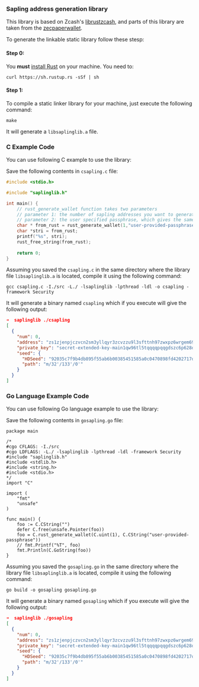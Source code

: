 
### Sapling address generation library

This library is based on Zcash's [librustzcash](https://github.com/zcash/librustzcash), and parts of this library are taken from the [zecpaperwallet](https://github.com/adityapk00/zecpaperwallet).

To generate the linkable static library follow these stesp:

#### Step 0:

You **must** [install Rust](https://www.rust-lang.org/tools/install) on your machine. You need to:

```shell
curl https://sh.rustup.rs -sSf | sh
```

#### Step 1:

To compile a static linker library for your machine, just execute the following command:

```shell
make
```

It will generate a `libsaplinglib.a` file.


### C Example Code

You can use following C example to use the library:

Save the following contents in `csapling.c` file:

```C
#include <stdio.h>

#include "saplinglib.h"

int main() {
	// rust_generate_wallet function takes two parameters
	// parameter 1: the number of sapling addresses you want to generate
	// parameter 2: the user specified passphrase, which gives the same address everytime if given the same passphrase
	char * from_rust = rust_generate_wallet(1,"user-provided-passphrase");
	char *stri = from_rust;
	printf("%s", stri);
	rust_free_string(from_rust);
  	
  	return 0;
}
```

Assuming you saved the `csapling.c` in the same directory where the library file `libsaplinglib.a` is located, compile it using the following command:

```shell
gcc csapling.c -I./src -L./ -lsaplinglib -lpthread -ldl -o csapling -framework Security
```

It will generate a binary named `csapling` which if you execute will give the following output:

```json
➜  saplinglib ./csapling
[
  {
    "num": 0,
    "address": "zs1zjenpjczvcn2sm3yllqyr3zcvzzu9l3sfttnh97zwxpz6wrgem697pjerx8c6gn840fjv9lsks8",
    "private_key": "secret-extended-key-main1qw96tl5tqqqqpqqgdszc6p628dzxdaxzan8a8yk8jsdzdzzklcqu8u2eaqyv78nkhk02dfsn2f4t770ecs5huan4hralwzpmnu26u4rn3k59deq3x8asgtac5tlmrururs9uhp65298m5l7p20zwxy4ytvzvlshe8r6hn2qqg7s3lq37jg0kqdh32ksk9lmhzgxdkm2tcy6wz80ymsency0ym2ldhay4e47yjjnfntkjz5jvmmqvfyy9xtdfjpc7hufdpgmt4aldlnqlkjx8f",
    "seed": {
      "HDSeed": "92035c7f9b4db895f55ab6b00385451585a0c0470898fd4202717de46ee08e9c",
      "path": "m/32'/133'/0'"
    }
  }
]
```


### Go Language Example Code

You can use following Go language example to use the library:

Save the following contents in `gosapling.go` file:


```golang
package main

/*
#cgo CFLAGS: -I./src
#cgo LDFLAGS: -L./ -lsaplinglib -lpthread -ldl -framework Security
#include "saplinglib.h"
#include <stdlib.h>
#include <string.h>
#include <stdio.h>
*/
import "C"

import (
	"fmt"
	"unsafe"
)

func main() {
	foo := C.CString("")
	defer C.free(unsafe.Pointer(foo))
	foo = C.rust_generate_wallet(C.uint(1), C.CString("user-provided-passphrase"))
	// fmt.Printf("%T", foo)
	fmt.Println(C.GoString(foo))
}
```

Assuming you saved the `gosapling.go` in the same directory where the library file `libsaplinglib.a` is located, compile it using the following command:

```shell
go build -o gosapling gosapling.go
```

It will generate a binary named `gosapling` which if you execute will give the following output:


```json
➜  saplinglib ./gosapling
[
  {
    "num": 0,
    "address": "zs1zjenpjczvcn2sm3yllqyr3zcvzzu9l3sfttnh97zwxpz6wrgem697pjerx8c6gn840fjv9lsks8",
    "private_key": "secret-extended-key-main1qw96tl5tqqqqpqqgdszc6p628dzxdaxzan8a8yk8jsdzdzzklcqu8u2eaqyv78nkhk02dfsn2f4t770ecs5huan4hralwzpmnu26u4rn3k59deq3x8asgtac5tlmrururs9uhp65298m5l7p20zwxy4ytvzvlshe8r6hn2qqg7s3lq37jg0kqdh32ksk9lmhzgxdkm2tcy6wz80ymsency0ym2ldhay4e47yjjnfntkjz5jvmmqvfyy9xtdfjpc7hufdpgmt4aldlnqlkjx8f",
    "seed": {
      "HDSeed": "92035c7f9b4db895f55ab6b00385451585a0c0470898fd4202717de46ee08e9c",
      "path": "m/32'/133'/0'"
    }
  }
]
```